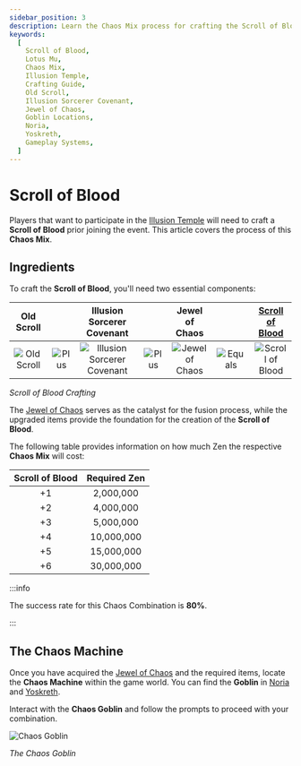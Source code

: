 ```yaml
---
sidebar_position: 3
description: Learn the Chaos Mix process for crafting the Scroll of Blood in Lotus Mu. Acquire the Old Scroll, Illusion Sorcerer Covenant, and Jewel of Chaos to create the Scroll of Blood. Explore the Zen cost for each level of the Scroll and locate the Chaos Machine through the Chaos Goblin in Noria and Yoskreth.
keywords:
  [
    Scroll of Blood,
    Lotus Mu,
    Chaos Mix,
    Illusion Temple,
    Crafting Guide,
    Old Scroll,
    Illusion Sorcerer Covenant,
    Jewel of Chaos,
    Goblin Locations,
    Noria,
    Yoskreth,
    Gameplay Systems,
  ]
---
```


# Scroll of Blood

Players that want to participate in the [Illusion Temple](/events/illusion-temple) will need to craft a **Scroll of Blood** prior joining the event. This article covers the process of this **Chaos Mix**.

## Ingredients

To craft the **Scroll of Blood**, you'll need two essential components:

|                      Old Scroll                      |                                       |                              Illusion Sorcerer Covenant                              |                                       |                 Jewel of Chaos                 |                                         |    [Scroll of Blood](/crafting/invitations/scroll-of-blood)    |
| :--------------------------------------------------: | :-----------------------------------: | :----------------------------------------------------------------------------------: | :-----------------------------------: | :--------------------------------------------: | :-------------------------------------: | :------------------------------------------------------------: |
| ![Old Scroll](/img/items/invitations/old-scroll.png) | ![Plus](/img/items/invitations/+.png) | ![Illusion Sorcerer Covenant](/img/items/invitations/illusion-sorcerer-covenant.png) | ![Plus](/img/items/invitations/+.png) | ![Jewel of Chaos](/img/items/jewels/chaos.png) | ![Equals](/img/items/invitations/=.png) | ![Scroll of Blood](/img/items/invitations/scroll-of-blood.png) |

_Scroll of Blood Crafting_

The [Jewel of Chaos](/items/jewels/regular-jewels/jewel-of-chaos) serves as the catalyst for the fusion process, while the upgraded items provide the foundation for the creation of the **Scroll of Blood**.

The following table provides information on how much Zen the respective **Chaos Mix** will cost:

| Scroll of Blood | Required Zen |
| :-------------: | :----------: |
|       +1        |  2,000,000   |
|       +2        |  4,000,000   |
|       +3        |  5,000,000   |
|       +4        |  10,000,000  |
|       +5        |  15,000,000  |
|       +6        |  30,000,000  |

:::info

The success rate for this Chaos Combination is **80%**.

:::

## The Chaos Machine

Once you have acquired the [Jewel of Chaos](/items/jewels/regular-jewels/jewel-of-chaos) and the required items, locate the **Chaos Machine** within the game world. You can find the **Goblin** in [Noria](/maps/noria) and [Yoskreth](/maps/yoskreth).

Interact with the **Chaos Goblin** and follow the prompts to proceed with your combination.

![Chaos Goblin](/img/crafting/chaos-goblin.png)

_The Chaos Goblin_

